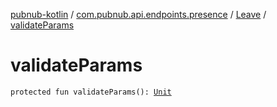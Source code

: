 [pubnub-kotlin](../../index.md) / [com.pubnub.api.endpoints.presence](../index.md) / [Leave](index.md) / [validateParams](./validate-params.md)

# validateParams

`protected fun validateParams(): `[`Unit`](https://kotlinlang.org/api/latest/jvm/stdlib/kotlin/-unit/index.html)